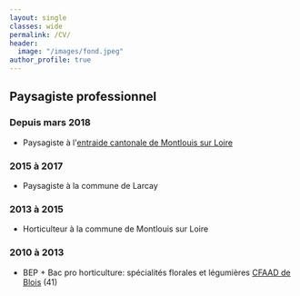 ```yaml
---
layout: single
classes: wide
permalink: /CV/
header:
  image: "/images/fond.jpeg"
author_profile: true
---
```


## Paysagiste professionnel

### Depuis mars 2018

* Paysagiste à l'[entraide cantonale de Montlouis sur Loire](http://ecmmontlouis.fr/)


### 2015 à 2017

* Paysagiste à la commune de Larcay


### 2013 à 2015

* Horticulteur à la commune de Montlouis sur Loire


### 2010 à 2013

* BEP + Bac pro horticulture: spécialités florales et légumières
[CFAAD de Blois](http://www.cfaad41.com/formation-enseignement-agricole/formation-agricole-enseignement-loir-et-cher.php) (41)

